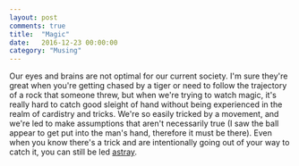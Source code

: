 ```yaml
---
layout: post
comments: true
title:  "Magic"
date:   2016-12-23 00:00:00
category: "Musing"
---
```

Our eyes and brains are not optimal for our current society. I'm sure they're great when you're getting chased by a tiger or need to follow the trajectory of a rock that someone threw, but when we're trying to watch magic, it's really hard to catch good sleight of hand without being experienced in the realm of cardistry and tricks. We're so easily tricked by a movement, and we're led to make assumptions that aren't necessarily true (I saw the ball appear to get put into the man's hand, therefore it must be there). Even when you know there's a trick and are intentionally going out of your way to catch it, you can still be led [astray][1].

[1]: https://xkcd.com/1179/
